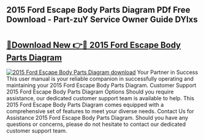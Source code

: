 ## 2015 Ford Escape Body Parts Diagram PDf Free Download - Part-zuY Service Owner Guide DYlxs

# <h2><a href="http://dfubvzr.blite.top/?on=2015+Ford+Escape+Body+Parts+Diagram">🔗Download New 👉🔴 2015 Ford Escape Body Parts Diagram</a></h2>

[![2015 Ford Escape Body Parts Diagram download](https://i.imgur.com/lujVjoI.png)](http://dfubvzr.blite.top/?on=2015+Ford+Escape+Body+Parts+Diagram)
Your Partner in Success This user manual is your reliable companion in successfully operating and maintaining your 2015 Ford Escape Body Parts Diagram. Customer Support 2015 Ford Escape Body Parts Diagram Options Should you require assistance, our dedicated customer support team is available to help. This 2015 Ford Escape Body Parts Diagram comes equipped with a comprehensive set of features to meet your diverse needs. Contact Us for Assistance 2015 Ford Escape Body Parts Diagram. Should you have any questions or concerns, please do not hesitate to contact our dedicated customer support team.

